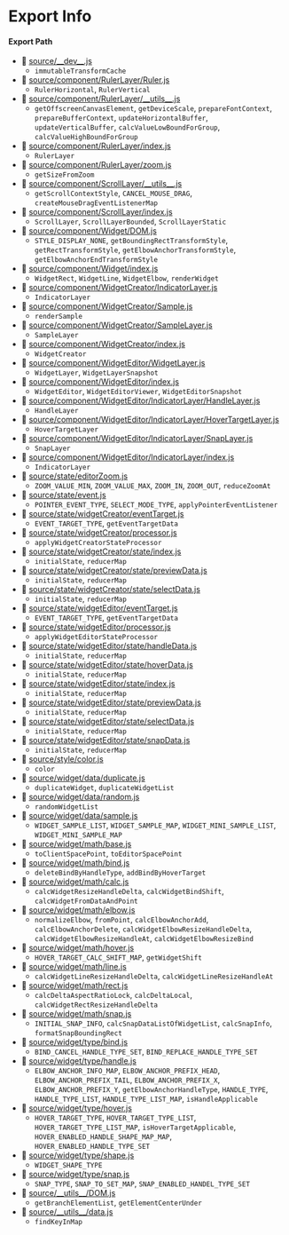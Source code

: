 # Export Info

#### Export Path
+ 📄 [source/\_\_dev\_\_.js](source/__dev__.js)
  - `immutableTransformCache`
+ 📄 [source/component/RulerLayer/Ruler.js](source/component/RulerLayer/Ruler.js)
  - `RulerHorizontal`, `RulerVertical`
+ 📄 [source/component/RulerLayer/\_\_utils\_\_.js](source/component/RulerLayer/__utils__.js)
  - `getOffscreenCanvasElement`, `getDeviceScale`, `prepareFontContext`, `prepareBufferContext`, `updateHorizontalBuffer`, `updateVerticalBuffer`, `calcValueLowBoundForGroup`, `calcValueHighBoundForGroup`
+ 📄 [source/component/RulerLayer/index.js](source/component/RulerLayer/index.js)
  - `RulerLayer`
+ 📄 [source/component/RulerLayer/zoom.js](source/component/RulerLayer/zoom.js)
  - `getSizeFromZoom`
+ 📄 [source/component/ScrollLayer/\_\_utils\_\_.js](source/component/ScrollLayer/__utils__.js)
  - `getScrollContextStyle`, `CANCEL_MOUSE_DRAG`, `createMouseDragEventListenerMap`
+ 📄 [source/component/ScrollLayer/index.js](source/component/ScrollLayer/index.js)
  - `ScrollLayer`, `ScrollLayerBounded`, `ScrollLayerStatic`
+ 📄 [source/component/Widget/DOM.js](source/component/Widget/DOM.js)
  - `STYLE_DISPLAY_NONE`, `getBoundingRectTransformStyle`, `getRectTransformStyle`, `getElbowAnchorTransformStyle`, `getElbowAnchorEndTransformStyle`
+ 📄 [source/component/Widget/index.js](source/component/Widget/index.js)
  - `WidgetRect`, `WidgetLine`, `WidgetElbow`, `renderWidget`
+ 📄 [source/component/WidgetCreator/IndicatorLayer.js](source/component/WidgetCreator/IndicatorLayer.js)
  - `IndicatorLayer`
+ 📄 [source/component/WidgetCreator/Sample.js](source/component/WidgetCreator/Sample.js)
  - `renderSample`
+ 📄 [source/component/WidgetCreator/SampleLayer.js](source/component/WidgetCreator/SampleLayer.js)
  - `SampleLayer`
+ 📄 [source/component/WidgetCreator/index.js](source/component/WidgetCreator/index.js)
  - `WidgetCreator`
+ 📄 [source/component/WidgetEditor/WidgetLayer.js](source/component/WidgetEditor/WidgetLayer.js)
  - `WidgetLayer`, `WidgetLayerSnapshot`
+ 📄 [source/component/WidgetEditor/index.js](source/component/WidgetEditor/index.js)
  - `WidgetEditor`, `WidgetEditorViewer`, `WidgetEditorSnapshot`
+ 📄 [source/component/WidgetEditor/IndicatorLayer/HandleLayer.js](source/component/WidgetEditor/IndicatorLayer/HandleLayer.js)
  - `HandleLayer`
+ 📄 [source/component/WidgetEditor/IndicatorLayer/HoverTargetLayer.js](source/component/WidgetEditor/IndicatorLayer/HoverTargetLayer.js)
  - `HoverTargetLayer`
+ 📄 [source/component/WidgetEditor/IndicatorLayer/SnapLayer.js](source/component/WidgetEditor/IndicatorLayer/SnapLayer.js)
  - `SnapLayer`
+ 📄 [source/component/WidgetEditor/IndicatorLayer/index.js](source/component/WidgetEditor/IndicatorLayer/index.js)
  - `IndicatorLayer`
+ 📄 [source/state/editorZoom.js](source/state/editorZoom.js)
  - `ZOOM_VALUE_MIN`, `ZOOM_VALUE_MAX`, `ZOOM_IN`, `ZOOM_OUT`, `reduceZoomAt`
+ 📄 [source/state/event.js](source/state/event.js)
  - `POINTER_EVENT_TYPE`, `SELECT_MODE_TYPE`, `applyPointerEventListener`
+ 📄 [source/state/widgetCreator/eventTarget.js](source/state/widgetCreator/eventTarget.js)
  - `EVENT_TARGET_TYPE`, `getEventTargetData`
+ 📄 [source/state/widgetCreator/processor.js](source/state/widgetCreator/processor.js)
  - `applyWidgetCreatorStateProcessor`
+ 📄 [source/state/widgetCreator/state/index.js](source/state/widgetCreator/state/index.js)
  - `initialState`, `reducerMap`
+ 📄 [source/state/widgetCreator/state/previewData.js](source/state/widgetCreator/state/previewData.js)
  - `initialState`, `reducerMap`
+ 📄 [source/state/widgetCreator/state/selectData.js](source/state/widgetCreator/state/selectData.js)
  - `initialState`, `reducerMap`
+ 📄 [source/state/widgetEditor/eventTarget.js](source/state/widgetEditor/eventTarget.js)
  - `EVENT_TARGET_TYPE`, `getEventTargetData`
+ 📄 [source/state/widgetEditor/processor.js](source/state/widgetEditor/processor.js)
  - `applyWidgetEditorStateProcessor`
+ 📄 [source/state/widgetEditor/state/handleData.js](source/state/widgetEditor/state/handleData.js)
  - `initialState`, `reducerMap`
+ 📄 [source/state/widgetEditor/state/hoverData.js](source/state/widgetEditor/state/hoverData.js)
  - `initialState`, `reducerMap`
+ 📄 [source/state/widgetEditor/state/index.js](source/state/widgetEditor/state/index.js)
  - `initialState`, `reducerMap`
+ 📄 [source/state/widgetEditor/state/previewData.js](source/state/widgetEditor/state/previewData.js)
  - `initialState`, `reducerMap`
+ 📄 [source/state/widgetEditor/state/selectData.js](source/state/widgetEditor/state/selectData.js)
  - `initialState`, `reducerMap`
+ 📄 [source/state/widgetEditor/state/snapData.js](source/state/widgetEditor/state/snapData.js)
  - `initialState`, `reducerMap`
+ 📄 [source/style/color.js](source/style/color.js)
  - `color`
+ 📄 [source/widget/data/duplicate.js](source/widget/data/duplicate.js)
  - `duplicateWidget`, `duplicateWidgetList`
+ 📄 [source/widget/data/random.js](source/widget/data/random.js)
  - `randomWidgetList`
+ 📄 [source/widget/data/sample.js](source/widget/data/sample.js)
  - `WIDGET_SAMPLE_LIST`, `WIDGET_SAMPLE_MAP`, `WIDGET_MINI_SAMPLE_LIST`, `WIDGET_MINI_SAMPLE_MAP`
+ 📄 [source/widget/math/base.js](source/widget/math/base.js)
  - `toClientSpacePoint`, `toEditorSpacePoint`
+ 📄 [source/widget/math/bind.js](source/widget/math/bind.js)
  - `deleteBindByHandleType`, `addBindByHoverTarget`
+ 📄 [source/widget/math/calc.js](source/widget/math/calc.js)
  - `calcWidgetResizeHandleDelta`, `calcWidgetBindShift`, `calcWidgetFromDataAndPoint`
+ 📄 [source/widget/math/elbow.js](source/widget/math/elbow.js)
  - `normalizeElbow`, `fromPoint`, `calcElbowAnchorAdd`, `calcElbowAnchorDelete`, `calcWidgetElbowResizeHandleDelta`, `calcWidgetElbowResizeHandleAt`, `calcWidgetElbowResizeBind`
+ 📄 [source/widget/math/hover.js](source/widget/math/hover.js)
  - `HOVER_TARGET_CALC_SHIFT_MAP`, `getWidgetShift`
+ 📄 [source/widget/math/line.js](source/widget/math/line.js)
  - `calcWidgetLineResizeHandleDelta`, `calcWidgetLineResizeHandleAt`
+ 📄 [source/widget/math/rect.js](source/widget/math/rect.js)
  - `calcDeltaAspectRatioLock`, `calcDeltaLocal`, `calcWidgetRectResizeHandleDelta`
+ 📄 [source/widget/math/snap.js](source/widget/math/snap.js)
  - `INITIAL_SNAP_INFO`, `calcSnapDataListOfWidgetList`, `calcSnapInfo`, `formatSnapBoundingRect`
+ 📄 [source/widget/type/bind.js](source/widget/type/bind.js)
  - `BIND_CANCEL_HANDLE_TYPE_SET`, `BIND_REPLACE_HANDLE_TYPE_SET`
+ 📄 [source/widget/type/handle.js](source/widget/type/handle.js)
  - `ELBOW_ANCHOR_INFO_MAP`, `ELBOW_ANCHOR_PREFIX_HEAD`, `ELBOW_ANCHOR_PREFIX_TAIL`, `ELBOW_ANCHOR_PREFIX_X`, `ELBOW_ANCHOR_PREFIX_Y`, `getElbowAnchorHandleType`, `HANDLE_TYPE`, `HANDLE_TYPE_LIST`, `HANDLE_TYPE_LIST_MAP`, `isHandleApplicable`
+ 📄 [source/widget/type/hover.js](source/widget/type/hover.js)
  - `HOVER_TARGET_TYPE`, `HOVER_TARGET_TYPE_LIST`, `HOVER_TARGET_TYPE_LIST_MAP`, `isHoverTargetApplicable`, `HOVER_ENABLED_HANDLE_SHAPE_MAP_MAP`, `HOVER_ENABLED_HANDLE_TYPE_SET`
+ 📄 [source/widget/type/shape.js](source/widget/type/shape.js)
  - `WIDGET_SHAPE_TYPE`
+ 📄 [source/widget/type/snap.js](source/widget/type/snap.js)
  - `SNAP_TYPE`, `SNAP_TO_SET_MAP`, `SNAP_ENABLED_HANDEL_TYPE_SET`
+ 📄 [source/\_\_utils\_\_/DOM.js](source/__utils__/DOM.js)
  - `getBranchElementList`, `getElementCenterUnder`
+ 📄 [source/\_\_utils\_\_/data.js](source/__utils__/data.js)
  - `findKeyInMap`